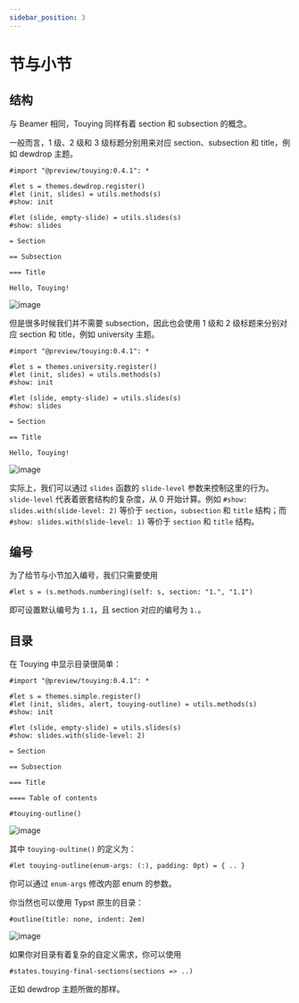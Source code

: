 ```yaml
---
sidebar_position: 3
---
```


# 节与小节

## 结构

与 Beamer 相同，Touying 同样有着 section 和 subsection 的概念。

一般而言，1 级、2 级和 3 级标题分别用来对应 section、subsection 和 title，例如 dewdrop 主题。

```typst
#import "@preview/touying:0.4.1": *

#let s = themes.dewdrop.register()
#let (init, slides) = utils.methods(s)
#show: init

#let (slide, empty-slide) = utils.slides(s)
#show: slides

= Section

== Subsection

=== Title

Hello, Touying!
```

![image](https://github.com/touying-typ/touying/assets/34951714/1574e74d-25c1-418f-a84f-b974f42edae5)

但是很多时候我们并不需要 subsection，因此也会使用 1 级和 2 级标题来分别对应 section 和 title，例如 university 主题。

```typst
#import "@preview/touying:0.4.1": *

#let s = themes.university.register()
#let (init, slides) = utils.methods(s)
#show: init

#let (slide, empty-slide) = utils.slides(s)
#show: slides

= Section

== Title

Hello, Touying!
```

![image](https://github.com/touying-typ/touying/assets/34951714/9dd77c98-9c08-4811-872e-092bbdebf394)

实际上，我们可以通过 `slides` 函数的 `slide-level` 参数来控制这里的行为。`slide-level` 代表着嵌套结构的复杂度，从 0 开始计算。例如 `#show: slides.with(slide-level: 2)` 等价于 `section`，`subsection` 和 `title` 结构；而 `#show: slides.with(slide-level: 1)` 等价于 `section` 和 `title` 结构。


## 编号

为了给节与小节加入编号，我们只需要使用

```typst
#let s = (s.methods.numbering)(self: s, section: "1.", "1.1")
```

即可设置默认编号为 `1.1`，且 section 对应的编号为 `1.`。


## 目录

在 Touying 中显示目录很简单：

```typst
#import "@preview/touying:0.4.1": *

#let s = themes.simple.register()
#let (init, slides, alert, touying-outline) = utils.methods(s)
#show: init

#let (slide, empty-slide) = utils.slides(s)
#show: slides.with(slide-level: 2)

= Section

== Subsection

=== Title

==== Table of contents

#touying-outline()
```

![image](https://github.com/touying-typ/touying/assets/34951714/3cc09550-d3cc-40c2-a315-22ca8173798f)

其中 `touying-oultine()` 的定义为：

```typst
#let touying-outline(enum-args: (:), padding: 0pt) = { .. }
```

你可以通过 `enum-args` 修改内部 enum 的参数。

你当然也可以使用 Typst 原生的目录：

```typst
#outline(title: none, indent: 2em)
```

![image](https://github.com/touying-typ/touying/assets/34951714/7b62fcaf-6342-4dba-901b-818c16682529)

如果你对目录有着复杂的自定义需求，你可以使用

```typst
#states.touying-final-sections(sections => ..)
```

正如 dewdrop 主题所做的那样。
